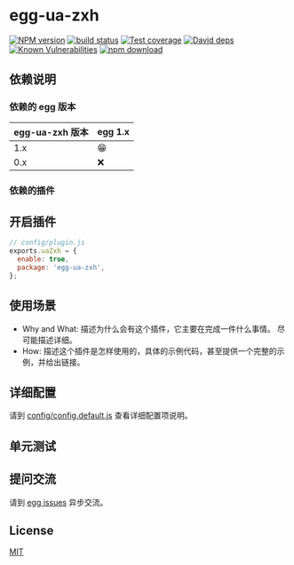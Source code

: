 # egg-ua-zxh

[![NPM version][npm-image]][npm-url]
[![build status][travis-image]][travis-url]
[![Test coverage][codecov-image]][codecov-url]
[![David deps][david-image]][david-url]
[![Known Vulnerabilities][snyk-image]][snyk-url]
[![npm download][download-image]][download-url]

[npm-image]: https://img.shields.io/npm/v/egg-ua-zxh.svg?style=flat-square
[npm-url]: https://npmjs.org/package/egg-ua-zxh
[travis-image]: https://img.shields.io/travis/eggjs/egg-ua-zxh.svg?style=flat-square
[travis-url]: https://travis-ci.org/eggjs/egg-ua-zxh
[codecov-image]: https://img.shields.io/codecov/c/github/xiaohuzou/egg-ua-zxh.svg?style=flat-square
[codecov-url]: https://codecov.io/github.com/xiaohuzou/egg-ua-zxh?branch=master
[david-image]: https://img.shields.io/david/eggjs/egg-ua-zxh.svg?style=flat-square
[david-url]: https://david-dm.org/eggjs/egg-ua-zxh
[snyk-image]: https://snyk.io/test/npm/egg-ua-zxh/badge.svg?style=flat-square
[snyk-url]: https://snyk.io/test/npm/egg-ua-zxh
[download-image]: https://img.shields.io/npm/dm/egg-ua-zxh.svg?style=flat-square
[download-url]: https://npmjs.org/package/egg-ua-zxh

<!--
Description here.
-->

## 依赖说明

### 依赖的 egg 版本

egg-ua-zxh 版本 | egg 1.x
--- | ---
1.x | 😁
0.x | ❌

### 依赖的插件
<!--

如果有依赖其它插件，请在这里特别说明。如

- security
- multipart

-->

## 开启插件

```js
// config/plugin.js
exports.uaZxh = {
  enable: true,
  package: 'egg-ua-zxh',
};
```

## 使用场景

- Why and What: 描述为什么会有这个插件，它主要在完成一件什么事情。
尽可能描述详细。
- How: 描述这个插件是怎样使用的，具体的示例代码，甚至提供一个完整的示例，并给出链接。

## 详细配置

请到 [config/config.default.js](config/config.default.js) 查看详细配置项说明。

## 单元测试

<!-- 描述如何在单元测试中使用此插件，例如 schedule 如何触发。无则省略。-->

## 提问交流

请到 [egg issues](https://github.com/xiaohuzou/egg-ua-zxh/issues) 异步交流。

## License

[MIT](LICENSE)
